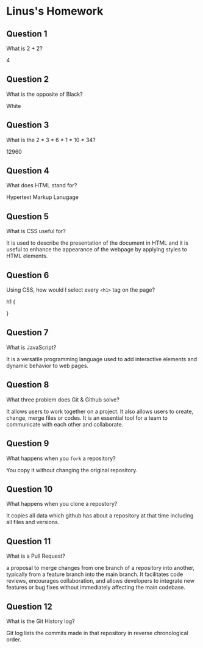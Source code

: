 # Linus's Homework

## Question 1

What is 2 + 2?

4

## Question 2

What is the opposite of Black?

White

## Question 3

What is the  2 * 3 * 6 * 1 * 10 * 34?

12960

## Question 4 

What does HTML stand for?

Hypertext Markup Lanugage 

## Question 5

What is CSS useful for?

It is used to describe the presentation of the document in HTML and it is useful to enhance the appearance of the webpage by applying styles to HTML elements. 

## Question 6

Using CSS, how would I select every `<h1>` tag on the page?

h1 {

}

## Question 7

What is JavaScript?

It is a versatile programming language used to add interactive elements and dynamic behavior to web pages.

## Question 8

What three problem does Git & Github solve?

It allows users to work together on a project. It also allows users to create, change, merge files or codes. It is an essential tool for a team to communicate with each other and collaborate.

## Question 9

What happens when you `fork` a repository?

You copy it without changing the original repository. 

## Question 10 

What happens when you clone a repostory?

It copies all data which github has about a repository at that time including all files and versions.

## Question 11

What is a Pull Request?

a proposal to merge changes from one branch of a repository into another, typically from a feature branch into the main branch. It facilitates code reviews, encourages collaboration, and allows developers to integrate new features or bug fixes without immediately affecting the main codebase. 

## Question 12

What is the Git History log?

Git log lists the commits made in that repository in reverse chronological order.
